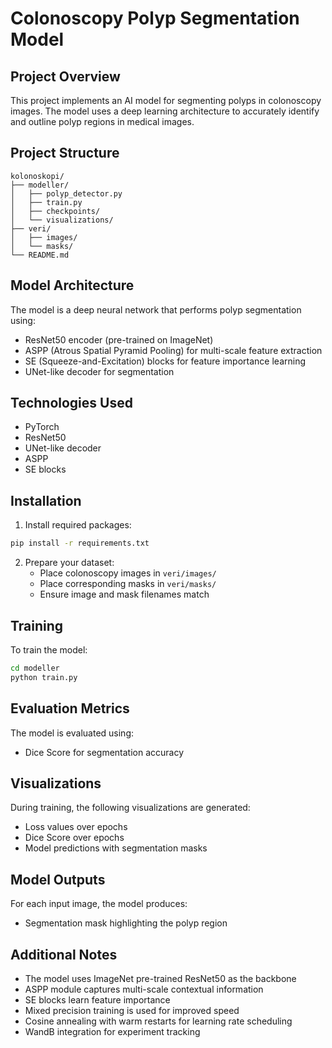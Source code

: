 # Colonoscopy Polyp Segmentation Model

## Project Overview
This project implements an AI model for segmenting polyps in colonoscopy images. The model uses a deep learning architecture to accurately identify and outline polyp regions in medical images.

## Project Structure
```
kolonoskopi/
├── modeller/
│   ├── polyp_detector.py
│   ├── train.py
│   ├── checkpoints/
│   └── visualizations/
├── veri/
│   ├── images/
│   └── masks/
└── README.md
```

## Model Architecture
The model is a deep neural network that performs polyp segmentation using:
- ResNet50 encoder (pre-trained on ImageNet)
- ASPP (Atrous Spatial Pyramid Pooling) for multi-scale feature extraction
- SE (Squeeze-and-Excitation) blocks for feature importance learning
- UNet-like decoder for segmentation

## Technologies Used
- PyTorch
- ResNet50
- UNet-like decoder
- ASPP
- SE blocks

## Installation
1. Install required packages:
```bash
pip install -r requirements.txt
```

2. Prepare your dataset:
   - Place colonoscopy images in `veri/images/`
   - Place corresponding masks in `veri/masks/`
   - Ensure image and mask filenames match

## Training
To train the model:
```bash
cd modeller
python train.py
```

## Evaluation Metrics
The model is evaluated using:
- Dice Score for segmentation accuracy

## Visualizations
During training, the following visualizations are generated:
- Loss values over epochs
- Dice Score over epochs
- Model predictions with segmentation masks

## Model Outputs
For each input image, the model produces:
- Segmentation mask highlighting the polyp region

## Additional Notes
- The model uses ImageNet pre-trained ResNet50 as the backbone
- ASPP module captures multi-scale contextual information
- SE blocks learn feature importance
- Mixed precision training is used for improved speed
- Cosine annealing with warm restarts for learning rate scheduling
- WandB integration for experiment tracking 
